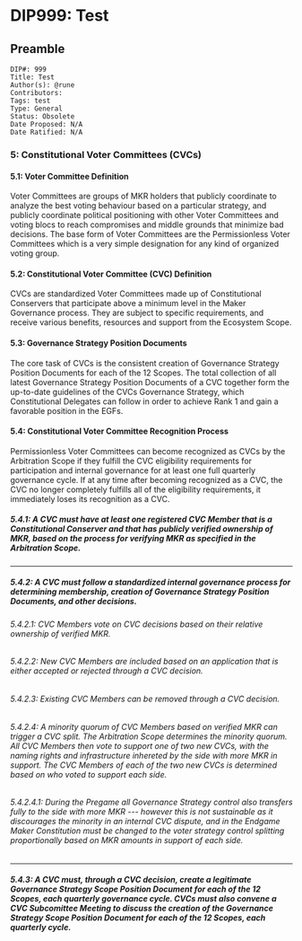 # DIP999: Test

## Preamble

```
DIP#: 999
Title: Test
Author(s): @rune
Contributors:
Tags: test
Type: General
Status: Obsolete
Date Proposed: N/A
Date Ratified: N/A
```

### 5: Constitutional Voter Committees (CVCs)

#### 5.1: Voter Committee Definition

Voter Committees are groups of MKR holders that publicly coordinate to analyze the best voting behaviour based on a particular strategy, and publicly coordinate political positioning with other Voter Committees and voting blocs to reach compromises and middle grounds that minimize bad decisions. The base form of Voter Committees are the Permissionless Voter Committees which is a very simple designation for any kind of organized voting group.

#### 5.2: Constitutional Voter Committee (CVC) Definition

CVCs are standardized Voter Committees made up of Constitutional Conservers that participate above a minimum level in the Maker Governance process. They are subject to specific requirements, and receive various benefits, resources and support from the Ecosystem Scope.

#### 5.3: Governance Strategy Position Documents

The core task of CVCs is the consistent creation of Governance Strategy Position Documents for each of the 12 Scopes. The total collection of all latest Governance Strategy Position Documents of a CVC together form the up-to-date guidelines of the CVCs Governance Strategy, which Constitutional Delegates can follow in order to achieve Rank 1 and gain a favorable position in the EGFs.

#### 5.4: Constitutional Voter Committee Recognition Process

Permissionless Voter Committees can become recognized as CVCs by the Arbitration Scope if they fulfill the CVC eligibility requirements for participation and internal governance for at least one full quarterly governance cycle. If at any time after becoming recognized as a CVC, the CVC no longer completely fulfills all of the eligibility requirements, it immediately loses its recognition as a CVC.

##### 5.4.1: A CVC must have at least one registered CVC Member that is a Constitutional Conserver and that has publicly verified ownership of MKR, based on the process for verifying MKR as specified in the Arbitration Scope.
----
##### 5.4.2: A CVC must follow a standardized internal governance process for determining membership, creation of Governance Strategy Position Documents, and other decisions.
  ###### 5.4.2.1: CVC Members vote on CVC decisions based on their relative ownership of verified MKR.
  ###### 5.4.2.2: New CVC Members are included based on an application that is either accepted or rejected through a CVC decision.
  ###### 5.4.2.3: Existing CVC Members can be removed through a CVC decision.
  ###### 5.4.2.4: A minority quorum of CVC Members based on verified MKR can trigger a CVC split. The Arbitration Scope determines the minority quorum. All CVC Members then vote to support one of two new CVCs, with the naming rights and infrastructure inhereted by the side with more MKR in support. The CVC Members of each of the two new CVCs is determined based on who voted to support each side.
  ###### 5.4.2.4.1: During the Pregame all Governance Strategy control also transfers fully to the side with more MKR --- however this is not sustainable as it discourages the minority in an internal CVC dispute, and in the Endgame Maker Constitution must be changed to the voter strategy control splitting proportionally based on MKR amounts in support of each side.
----
##### 5.4.3: A CVC must, through a CVC decision, create a legitimate Governance Strategy Scope Position Document for each of the 12 Scopes, each quarterly governance cycle. CVCs must also convene a CVC Subcomittee Meeting to discuss the creation of the Governance Strategy Scope Position Document for each of the 12 Scopes, each quarterly cycle.
